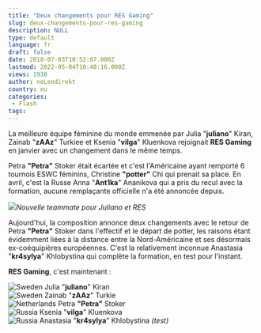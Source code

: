 ```yaml
---
title: "Deux changements pour RES Gaming"
slug: deux-changements-pour-res-gaming
description: NULL
type: default
language: fr
draft: false
date: 2018-07-03T10:52:07.000Z
lastmod: 2022-05-04T10:48:16.000Z
views: 1930
author: neLendirekt
country: eu
categories:
 - Flash
tags:
---
```

La meilleure équipe féminine du monde emmenée par Julia "**juliano**" Kiran, Zainab "**zAAz**" Turkiee et Ksenia "**vilga**" Kluenkova rejoignait **RES Gaming** en janvier avec un changement dans le même temps. 

Petra **"Petra"** Stoker était écartée et c'est l'Américaine ayant remporté 6 tournois ESWC féminins, Christine **"potter"** Chi qui prenait sa place. En avril, c'est la Russe Anna "**Ant1ka**" Ananikova qui a pris du recul avec la formation, aucune remplaçante officielle n'a été annoncée depuis.

![](https://flickshot-ue.s3.eu-west-2.amazonaws.com/flickshot/picture/5a1fec586cdbc/pic.jpg)_Nouvelle teammate pour Juliano et RES_

Aujourd'hui, la composition annonce deux changements avec le retour de Petra **"Petra"** Stoker dans l'effectif et le départ de potter, les raisons étant évidemment liées à la distance entre la Nord-Américaine et ses désormais ex-coéquipières européennes. C'est la relativement inconnue Anastasia "**kr4sylya**" Khlobystina qui complète la formation, en test pour l'instant.

**RES Gaming**, c'est maintenant :

![Sweden](/images/countries/se.svg)⁠ Julia "**juliano**" Kiran  
![Sweden](/images/countries/se.svg)⁠ Zainab "**zAAz**" Turkie  
![Netherlands](/images/countries/nl.svg)⁠ Petra **"Petra"** Stoker  
![Russia](/images/countries/ru.svg)⁠ Ksenia "**vilga**" Kluenkova  
![Russia](/images/countries/ru.svg)⁠ Anastasia "**kr4sylya**" Khlobystina _(test)_
